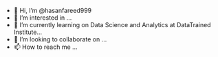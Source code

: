 - 👋 Hi, I’m @hasanfareed999
- 👀 I’m interested in ...
- 🌱 I’m currently learning on Data Science and Analytics at DataTrained Institute...
- 💞️ I’m looking to collaborate on ...
- 📫 How to reach me ...

<!---
hasanfareed999/hasanfareed999 is a ✨ special ✨ repository because its `README.md` (this file) appears on your GitHub profile.
You can click the Preview link to take a look at your changes.
--->
